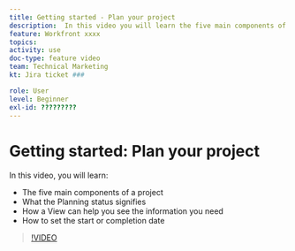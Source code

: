 ```yaml
---
title: Getting started - Plan your project
description:  In this video you will learn the five main components of a project, what the Planning status signifies, how a view can help you see the information you need and how to set the start or completion date.
feature: Workfront xxxx
topics: 
activity: use
doc-type: feature video
team: Technical Marketing
kt: Jira ticket ###

role: User
level: Beginner
exl-id: ?????????
---
```

# Getting started: Plan your project

In this video, you will learn:

* The five main components of a project
* What the Planning status signifies
* How a View can help you see the information you need
* How to set the start or completion date

>[!VIDEO](https://video.tv.adobe.com/v/335086/?quality=12)